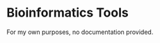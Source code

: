 Bioinformatics Tools
============================

For my own purposes, no documentation provided.

